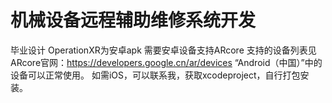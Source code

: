 # 机械设备远程辅助维修系统开发
毕业设计
OperationXR为安卓apk
需要安卓设备支持ARcore
支持的设备列表见ARcore官网：https://developers.google.cn/ar/devices
“Android（中国）”中的设备可以正常使用。
如需iOS，可以联系我，获取xcodeproject，自行打包安装。
